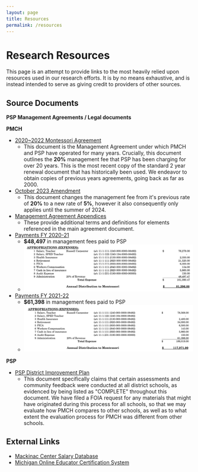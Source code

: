 ```yaml
---
layout: page
title: Resources
permalink: /resources
---
```


# Research Resources

This page is an attempt to provide links to the most heavily relied upon resources used in our research efforts. It is by no means exhaustive, and is instead intended to serve as giving credit to providers of other sources.

## Source Documents

**PSP Management Agreements / Legal documents**

**PMCH**
- [2020~2022 Montessori Agreement](/assets/files/Montessori_Agreement_20-22.pdf)
	- This document is the Management Agreement under which PMCH and PSP have operated for many years. Crucially, this document outlines the **20%** management fee that PSP has been charging for over 20 years. This is the most recent copy of the standard 2 year renewal document that has historically been used. We endeavor to obtain copies of previous years agreements, going back as far as 2000.
- [October 2023 Amendment](/assets/files/2023-2024_Mgt_Agreement_Amendment.pdf)
	- This document changes the management fee from it's previous rate of **20%** to a new rate of **5%**, however it also consequently only applies until the summer of 2024.
- [Management Agreement Appendices](/assets/files/Montessori_Agreement_Appendices.pdf)
	- These provide additional terms and definitions for elements referenced in the main agreement document.
- [Payments FY 2020-21](/assets/files/Montessori_Payments_FY_2020-21.pdf)
	- **$48,497** in management fees paid to PSP
	- ![FY 2020~2021 AP summary](/assets/images/fy_2020-21.png)
- [Payments FY 2021-22](/assets/files/Montessori_Payments_FY_2021-22.pdf)
	- **$61,398** in management fees paid to PSP
	- ![FY 2021~2022 AP summary](/assets/images/fy_2021-22.png)

**PSP**
- [PSP District Improvement Plan](/assets/files/2023.2024_dip.pdf)
	- This document specifically claims that certain assessments and community feedback were conducted at all district schools, as evidenced by being listed as "COMPLETE" throughout this document. We have filed a FOIA request for any materials that might have originated during this process for all schools, so that we may evaluate how PMCH compares to other schools, as well as to what extent the evaluation process for PMCH was different from other schools.


## External Links
- [Mackinac Center Salary Database](https://www.mackinac.org/depts/policy/salary.aspx)
- [Michigan Online Educator Certification System](https://mdoe.state.mi.us/MOECS/PublicCredentialSearch.aspx)